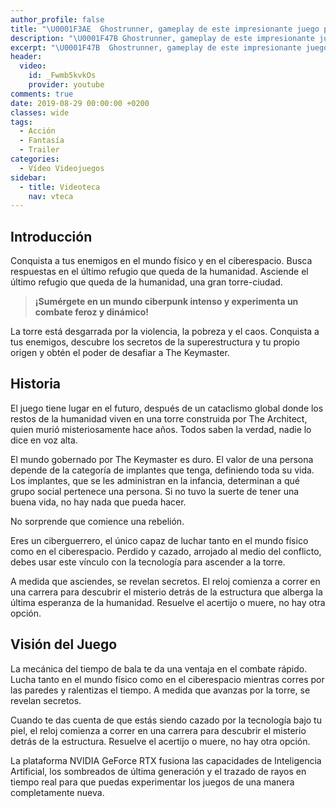 ```yaml
---
author_profile: false
title: "\U0001F3AE  Ghostrunner, gameplay de este impresionante juego para 2020"
description: "\U0001F47B Ghostrunner, gameplay de este impresionante juego para 2020"
excerpt: "\U0001F47B  Ghostrunner, gameplay de este impresionante juego para 2020"
header:
  video:
    id: _Fwmb5kvkOs
    provider: youtube
comments: true
date: 2019-08-29 00:00:00 +0200
classes: wide
tags:
  - Acción
  - Fantasía
  - Trailer
categories:
  - Vídeo Videojuegos
sidebar:
  - title: Videoteca
    nav: vteca
---
```


## Introducci&oacute;n

Conquista a tus enemigos en el mundo f&iacute;sico y en el ciberespacio. Busca respuestas en el &uacute;ltimo refugio que queda de la humanidad. Asciende el &uacute;ltimo refugio que queda de la humanidad, una gran torre-ciudad.

> **&iexcl;Sum&eacute;rgete en un mundo ciberpunk intenso y experimenta un combate feroz y din&aacute;mico\!**

La torre est&aacute; desgarrada por la violencia, la pobreza y el caos. Conquista a tus enemigos, descubre los secretos de la superestructura y tu propio origen y obt&eacute;n el poder de desafiar a The Keymaster.

## Historia

El juego tiene lugar en el futuro, despu&eacute;s de un cataclismo global donde los restos de la humanidad viven en una torre construida por The Architect, quien muri&oacute; misteriosamente hace a&ntilde;os. Todos saben la verdad, nadie lo dice en voz alta.

El mundo gobernado por The Keymaster es duro. El valor de una persona depende de la categor&iacute;a de implantes que tenga, definiendo toda su vida. Los implantes, que se les administran en la infancia, determinan a qu&eacute; grupo social pertenece una persona. Si no tuvo la suerte de tener una buena vida, no hay nada que pueda hacer.

No sorprende que comience una rebeli&oacute;n.

Eres un ciberguerrero, el &uacute;nico capaz de luchar tanto en el mundo f&iacute;sico como en el ciberespacio. Perdido y cazado, arrojado al medio del conflicto, debes usar este v&iacute;nculo con la tecnolog&iacute;a para ascender a la torre.

A medida que asciendes, se revelan secretos. El reloj comienza a correr en una carrera para descubrir el misterio detr&aacute;s de la estructura que alberga la &uacute;ltima esperanza de la humanidad. Resuelve el acertijo o muere, no hay otra opci&oacute;n.

## Visi&oacute;n del Juego

La mec&aacute;nica del tiempo de bala te da una ventaja en el combate r&aacute;pido. Lucha tanto en el mundo f&iacute;sico como en el ciberespacio mientras corres por las paredes y ralentizas el tiempo. A medida que avanzas por la torre, se revelan secretos.

Cuando te das cuenta de que est&aacute;s siendo cazado por la tecnolog&iacute;a bajo tu piel, el reloj comienza a correr en una carrera para descubrir el misterio detr&aacute;s de la estructura. Resuelve el acertijo o muere, no hay otra opci&oacute;n.

La plataforma NVIDIA GeForce RTX fusiona las capacidades de Inteligencia Artificial, los sombreados de &uacute;ltima generaci&oacute;n y el trazado de rayos en tiempo real para que puedas experimentar los juegos de una manera completamente nueva.

&nbsp;